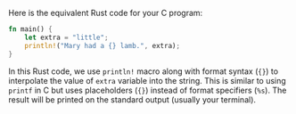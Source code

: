 Here is the equivalent Rust code for your C program:

```rust
fn main() {
    let extra = "little";
    println!("Mary had a {} lamb.", extra);
}
```

In this Rust code, we use `println!` macro along with format syntax (`{}`) to interpolate the value of `extra` variable into the string. This is similar to using `printf` in C but uses placeholders (`{}`) instead of format specifiers (`%s`). The result will be printed on the standard output (usually your terminal).
